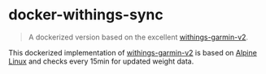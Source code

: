 # docker-withings-sync
> A dockerized version based on the excellent [withings-garmin-v2](https://github.com/jaroslawhartman/withings-garmin-v2).

This dockerized implementation of [withings-garmin-v2](https://github.com/jaroslawhartman/withings-garmin-v2) is based on [Alpine Linux](https://hub.docker.com/r/_/alpine) and checks every 15min for updated weight data.
